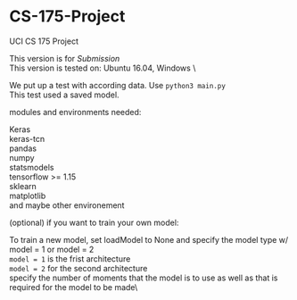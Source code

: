 
# CS-175-Project
UCI CS 175 Project

This version is for *Submission*\
This version is tested on: Ubuntu 16.04, Windows
\

We put up a test with according data. Use `python3 main.py`\
This test used a saved model.

modules and environments needed:

Keras\
keras-tcn\
pandas\
numpy\
statsmodels\
tensorflow >= 1.15\
sklearn\
matplotlib\
and maybe other environement

(optional) if you want to train your own model:

To train a new model, set loadModel to None and specify the model type w/ model = 1 or model = 2\
`model = 1` is the frist architecture\
`model = 2` for the second architecture\
specify the number of moments that the model is to use as well as that is required for the model to be made\

